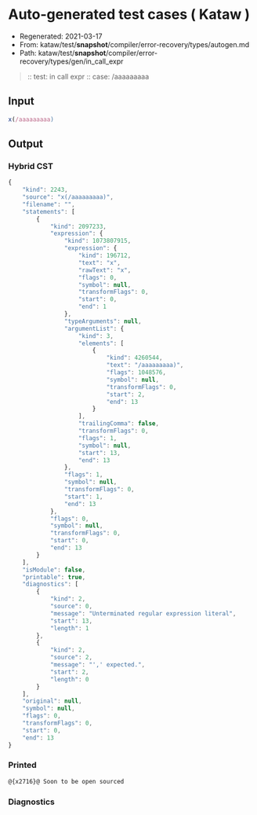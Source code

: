 # Auto-generated test cases ( Kataw )
- Regenerated: 2021-03-17
- From: kataw/test/__snapshot__/compiler/error-recovery/types/autogen.md
- Path: kataw/test/__snapshot__/compiler/error-recovery/types/gen/in_call_expr
> :: test: in call expr
> :: case: /aaaaaaaaa
## Input

`````js
x(/aaaaaaaaa)
`````

## Output

### Hybrid CST

```javascript
{
    "kind": 2243,
    "source": "x(/aaaaaaaaa)",
    "filename": "",
    "statements": [
        {
            "kind": 2097233,
            "expression": {
                "kind": 1073807915,
                "expression": {
                    "kind": 196712,
                    "text": "x",
                    "rawText": "x",
                    "flags": 0,
                    "symbol": null,
                    "transformFlags": 0,
                    "start": 0,
                    "end": 1
                },
                "typeArguments": null,
                "argumentList": {
                    "kind": 3,
                    "elements": [
                        {
                            "kind": 4260544,
                            "text": "/aaaaaaaaa)",
                            "flags": 1048576,
                            "symbol": null,
                            "transformFlags": 0,
                            "start": 2,
                            "end": 13
                        }
                    ],
                    "trailingComma": false,
                    "transformFlags": 0,
                    "flags": 1,
                    "symbol": null,
                    "start": 13,
                    "end": 13
                },
                "flags": 1,
                "symbol": null,
                "transformFlags": 0,
                "start": 1,
                "end": 13
            },
            "flags": 0,
            "symbol": null,
            "transformFlags": 0,
            "start": 0,
            "end": 13
        }
    ],
    "isModule": false,
    "printable": true,
    "diagnostics": [
        {
            "kind": 2,
            "source": 0,
            "message": "Unterminated regular expression literal",
            "start": 13,
            "length": 1
        },
        {
            "kind": 2,
            "source": 2,
            "message": "',' expected.",
            "start": 2,
            "length": 0
        }
    ],
    "original": null,
    "symbol": null,
    "flags": 0,
    "transformFlags": 0,
    "start": 0,
    "end": 13
}
```

### Printed

```javascript
@{x2716}@ Soon to be open sourced
```

### Diagnostics

```javascript

```

